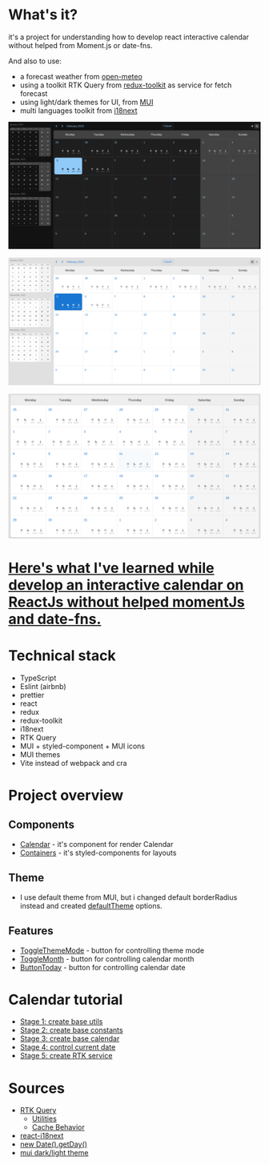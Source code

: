 # What's it?

it's a project for understanding how to develop react interactive calendar without helped from Moment.js or date-fns.

And also to use:
- a forecast weather from [open-meteo](https://api.open-meteo.com/v1/)
- using a toolkit RTK Query from [redux-toolkit](https://redux-toolkit.js.org/rtk-query/usage/queries) as service for fetch forecast
- using light/dark themes for UI, from [MUI](https://mui.com/material-ui/customization/theming/)
- multi languages toolkit from [i18next](https://www.i18next.com/)


<p align="center">
  <img src="./docs/screenshots/ui_dark.png" alt="drawing"/>
</p>
<p align="center">
  <img src="./docs/screenshots/ui_light.png" alt="drawing"/>
</p>
<p align="center">
  <img src="./docs/screenshots/calendar_with_forecast.png" alt="drawing"/>
</p>

# [Here's what I've learned while develop an interactive calendar on ReactJs without helped  momentJs and date-fns.](./docs/learned.md)

# Technical stack

- TypeScript
- Eslint (airbnb)
- prettier
- react
- redux
- redux-toolkit
- i18next
- RTK Query
- MUI + styled-component + MUI icons
- MUI themes
- Vite instead of webpack and cra

# Project overview

## Components
- [Calendar](src/components/Calendar/Calendar.tsx) - it's component for render Calendar
- [Containers](src/components/Containers/style.ts) - it's styled-components for layouts

## Theme

- I use default theme from MUI, but i changed default borderRadius instead and created [defaultTheme](src/theme/index.ts) options.

## Features

- [ToggleThemeMode](src/features/ToggleThemeMode/ToggleThemeMode.tsx) - button for controlling theme mode 
- [ToggleMonth](src/features/ToggleMonth/ToggleMonth.tsx) - button for controlling calendar month
- [ButtonToday](src/features/ButtonToday/ButtonToday.tsx) - button for controlling calendar date

# Calendar tutorial

- [Stage 1: create base utils](./docs/tutorial.stage.1.md)
- [Stage 2: create base constants]()
- [Stage 3: create base calendar]()
- [Stage 4: control current date]()
- [Stage 5: create RTK service]()

# Sources
- [RTK Query](https://redux-toolkit.js.org/rtk-query/overview)
  - [Utilities](https://redux-toolkit.js.org/rtk-query/api/created-api/api-slice-utils)
  - [Cache Behavior](https://redux-toolkit.js.org/rtk-query/usage/cache-behavior)
- [react-i18next](https://react.i18next.com/getting-started)
- [new Date().getDay()](https://developer.mozilla.org/en-US/docs/Web/JavaScript/Reference/Global_Objects/Date/getDay)
- [mui dark/light theme](https://mui.com/material-ui/customization/dark-mode/)